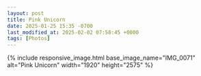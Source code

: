 ```yaml
---
layout: post
title: Pink Unicorn
date: 2025-01-25 15:35 -0700
last_modified_at: 2025-02-02 07:58:45 +0000
tags: [Photos]
---
```


{% include responsive_image.html base_image_name="IMG_0071" alt="Pink Unicorn" 
    width="1920" height="2575" %}

